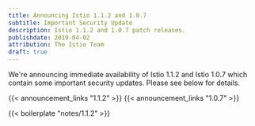 ```yaml
---
title: Announcing Istio 1.1.2 and 1.0.7
subtitle: Important Security Update
description: Istio 1.1.2 and 1.0.7 patch releases.
publishdate: 2019-04-02
attribution: The Istio Team
draft: true
---
```


We're announcing immediate availability of Istio 1.1.2 and Istio 1.0.7 which contain some important security updates. Please see below for details.

{{< announcement_links "1.1.2" >}}
{{< announcement_links "1.0.7" >}}

{{< boilerplate "notes/1.1.2" >}}
